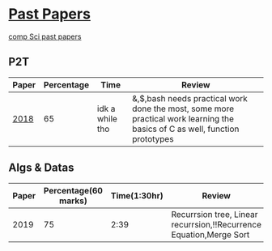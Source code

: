 # [Past Papers](https://github.com/Khair9/Year-2-CompSci-Notes/tree/main)

[comp Sci past papers](https://moodle.gla.ac.uk/course/view.php?id=21505)



## P2T
Paper|Percentage|Time|Review
-----|----------|--------|-------
[2018](https://moodle.gla.ac.uk/pluginfile.php/8608242/mod_resource/content/1/PHYS2003_1_Physics_2T__Prog_Under_Linux_201804.pdf)|65|idk a while tho|&,$,bash needs practical work done the most, some more practical work learning the basics of C as well, function prototypes


## Algs & Datas
Paper|Percentage(60 marks)|Time(1:30hr)|Review
-----|----------|-----|-------
2019|75|2:39|Recurrsion tree, Linear recurrsion,!!Recurrence Equation,Merge Sort
